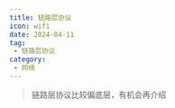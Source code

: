 ```yaml
---
title: 链路层协议
icon: wifi
date: 2024-04-11
tag:
 - 链路层协议
category:
 - 网络
---
```


> 链路层协议比较偏底层，有机会再介绍

<Catalog />